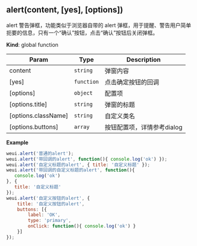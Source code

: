 <a name="alert"></a>

## alert(content, [yes], [options])
alert 警告弹框，功能类似于浏览器自带的 alert 弹框，用于提醒、警告用户简单扼要的信息，只有一个“确认”按钮，点击“确认”按钮后关闭弹框。

**Kind**: global function  

| Param | Type | Description |
| --- | --- | --- |
| content | <code>string</code> | 弹窗内容 |
| [yes] | <code>function</code> | 点击确定按钮的回调 |
| [options] | <code>object</code> | 配置项 |
| [options.title] | <code>string</code> | 弹窗的标题 |
| [options.className] | <code>string</code> | 自定义类名 |
| [options.buttons] | <code>array</code> | 按钮配置项，详情参考dialog |

**Example**  
```js
weui.alert('普通的alert');weui.alert('带回调的alert', function(){ console.log('ok') });weui.alert('自定义标题的alert', { title: '自定义标题' });weui.alert('带回调的自定义标题的alert', function(){   console.log('ok')}, {   title: '自定义标题'});weui.alert('自定义按钮的alert', {    title: '自定义按钮的alert',    buttons: [{        label: 'OK',        type: 'primary',        onClick: function(){ console.log('ok') }    }]});
```
